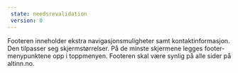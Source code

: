 ```yaml
---
 state: needsrevalidation
 version: 0
---
```

Footeren inneholder ekstra navigasjonsmuligheter samt kontaktinformasjon. Den tilpasser seg skjermstørrelser. På de minste skjermene legges footer-menypunktene opp i toppmenyen. Footeren skal være synlig på alle sider på altinn.no.
